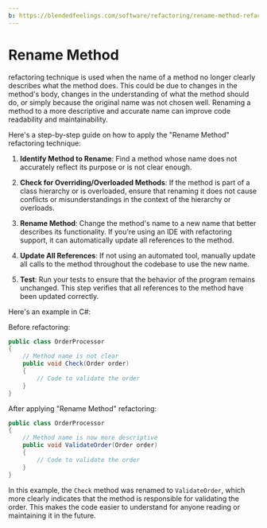 ```yaml
---
b: https://blendedfeelings.com/software/refactoring/rename-method-refactoring.md
---
```


# Rename Method 
refactoring technique is used when the name of a method no longer clearly describes what the method does. This could be due to changes in the method's body, changes in the understanding of what the method should do, or simply because the original name was not chosen well. Renaming a method to a more descriptive and accurate name can improve code readability and maintainability.

Here's a step-by-step guide on how to apply the "Rename Method" refactoring technique:

1. **Identify Method to Rename**: Find a method whose name does not accurately reflect its purpose or is not clear enough.

2. **Check for Overriding/Overloaded Methods**: If the method is part of a class hierarchy or is overloaded, ensure that renaming it does not cause conflicts or misunderstandings in the context of the hierarchy or overloads.

3. **Rename Method**: Change the method's name to a new name that better describes its functionality. If you're using an IDE with refactoring support, it can automatically update all references to the method.

4. **Update All References**: If not using an automated tool, manually update all calls to the method throughout the codebase to use the new name.

5. **Test**: Run your tests to ensure that the behavior of the program remains unchanged. This step verifies that all references to the method have been updated correctly.

Here's an example in C#:

Before refactoring:

```csharp
public class OrderProcessor
{
    // Method name is not clear
    public void Check(Order order)
    {
        // Code to validate the order
    }
}
```

After applying "Rename Method" refactoring:

```csharp
public class OrderProcessor
{
    // Method name is now more descriptive
    public void ValidateOrder(Order order)
    {
        // Code to validate the order
    }
}
```

In this example, the `Check` method was renamed to `ValidateOrder`, which more clearly indicates that the method is responsible for validating the order. This makes the code easier to understand for anyone reading or maintaining it in the future.